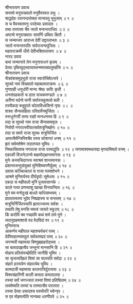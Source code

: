 श्रीनारायण उवाच  
सप्तमो मनुराख्यातो मनुर्वैवस्वतः प्रभुः ।  
श्राद्धदेवः परानन्दभोक्ता मान्यस्तु भूभुजाम् ॥ १ ॥  
स च वैवस्वतमनुः परदेव्याः प्रसादतः ।  
तथा तत्तपसा चैव जातो मन्वन्तराधिपः ॥ २ ॥  
अष्टमो मनुराख्यातः सावर्णिः प्रथितः क्षितौ ।  
स जन्मान्तर आराध्य देवीं तद्वरलाभतः ॥ ३ ॥  
जातो मन्वन्तरपतिः सर्वराजन्यपूजितः ।  
महापराक्रमी धीरो देवीभक्तिपरायणः ॥ ४ ॥  
नारद उवाव  
कथं जन्मान्तरे तेन मनुनाराधनं कृतम् ।  
देव्याः पृथिव्युद्‍भवायास्तन्ममाख्यातुमर्हसि ॥ ५ ॥  
श्रीनारायण उवाच  
चैत्रवंशसमुद्‌भूतो राजा स्वारोचिषेऽन्तरे ।  
सुरथो नाम विख्यातो महाबलपराक्रमः ॥ ६ ॥  
गुणग्राही धनुर्धारी मान्यः श्रेष्ठः कविः कृती ।  
धनसंग्रहकर्ता च दाता याचकमण्डले ॥ ७ ॥  
अरीणां मर्दनो मानी सर्वास्त्रकुशलो बली ।  
तस्यैकदा बभूवुस्ते कोलाविध्वंसिनो नृपाः ॥ ८ ॥  
शत्रवः सैन्यसहिताः परिवार्येनमूर्जिताः ।  
रुरुधुर्नगरीं तस्य राज्ञो मानधनस्य हि ॥ ९ ॥  
तदा स सुरथो नाम राजा सैन्यसमावृतः ।  
निर्ययौ नगरात्स्वीयात्सर्वशत्रुनिबर्हणः ॥ १० ॥  
तदा स समरे राजा सुरथः शत्रुभिर्जितः ।  
अमात्यैर्मन्त्रिभिश्चैव तस्य कोशगतं धनम् ॥ ११ ॥  
हृतं सर्वमशेषेण तदातप्यत भूमिपः ।  
निष्कासितश्च नगरात्स राजा परमद्युतिः ॥ १२ ॥
जगामाश्वमथारुह्य मृगयामिषतो वनम् ।  
एकाकी विजनेऽरण्ये बभ्रामोद्‌भ्रान्तमानसः ॥ १३ ॥  
मुनेः कस्यचिदागत्य स्वाश्रमं शान्तमानसः ।  
प्रशान्तजन्तुसंयुक्तं मुनिशिष्यगणैर्युतम् ॥ १४ ॥  
उवास कञ्चित्कालं स राजा परमशोभने ।  
आश्रमे मुनिवर्यस्य दीर्घदृष्टेः सुमेधसः ॥ १५ ॥  
एकदा स महीपालो मुनिं पूजावसानके ।  
काले गत्वा प्रणम्याशु पप्रच्छ विनयान्वितः ॥ १६ ॥  
मुने मम मनोदुःखं बाधते चाधिसम्भवम् ।  
ज्ञाततत्त्वस्य भूदेव निष्प्रज्ञस्य च सन्ततम् ॥ १७ ॥  
शत्रुभिर्निर्जितस्यापि हृतराज्यस्य सर्वशः ।  
तथापि तेषु मनसि ममत्वं जायते स्फुटम् ॥ १८ ॥  
किं करोमि क्व गच्छामि कथं शर्म लभे मुने ।  
त्वदनुग्रहमाशासे वद वेदविदां वर ॥ १९ ॥  
मुनिरुवाच  
आकर्णय महीपाल महाश्चर्यकरं परम् ।  
देवीमाहात्म्यमतुलं सर्वकामप्रदं परम् ॥ २० ॥  
जगन्मयी महामाया विष्णुब्रह्महरोद्‍भवा ।  
सा बलादपहृत्यैव जन्तूनां मानसानि हि ॥ २१ ॥  
मोहाय प्रतिसंयच्छेदिति जानीहि भूमिप ।  
सा सृजत्यखिलं विश्वं सा पालयति सर्वदा ॥ २२ ॥  
संहारे हररूपेण संहरत्येव भूमिप ।  
कामदात्री महामाया कालरात्रिर्दुरत्यया ॥ २३ ॥  
विश्वसंहारिणी काली कमला कमलालया ।  
तस्यां सर्वं जगज्जातं तस्यां विश्वं प्रतिष्ठितम् ॥ २४ ॥  
लयमेष्यति तस्यां च तस्मात्सैव परात्परा ।  
तस्या देव्याः प्रसादश्च यस्योपरि भवेन्‍नृप ।  
स एव मोहमत्येति नान्यथा धरणीपते ॥ २५ ॥
